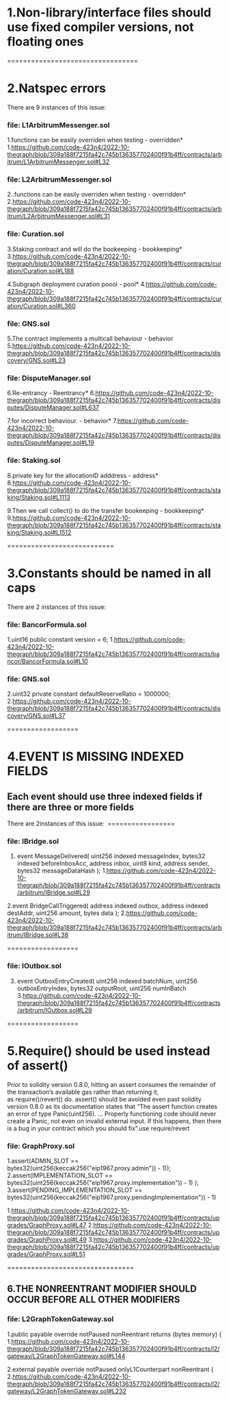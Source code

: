 # 1.Non-library/interface files should use fixed compiler versions, not floating ones

=================================

# 2.Natspec errors 

There are 9 instances of this issue:

### file: L1ArbitrumMessenger.sol

1.functions can be easily overriden when testing  - overridden*
1.https://github.com/code-423n4/2022-10-thegraph/blob/309a188f7215fa42c745b136357702400f91b4ff/contracts/arbitrum/L1ArbitrumMessenger.sol#L32

### file: L2ArbitrumMessenger.sol
2..functions can be easily overriden when testing  - overridden*
2.https://github.com/code-423n4/2022-10-thegraph/blob/309a188f7215fa42c745b136357702400f91b4ff/contracts/arbitrum/L2ArbitrumMessenger.sol#L31


### file: Curation.sol
3.Staking contract and will do the bookeeping - bookkeeping*
3.https://github.com/code-423n4/2022-10-thegraph/blob/309a188f7215fa42c745b136357702400f91b4ff/contracts/curation/Curation.sol#L188

4.Subgraph deployment curation poool - pool*
4.https://github.com/code-423n4/2022-10-thegraph/blob/309a188f7215fa42c745b136357702400f91b4ff/contracts/curation/Curation.sol#L360


### file: GNS.sol
5.The contract implements a multicall behaviour  - behavior
5.https://github.com/code-423n4/2022-10-thegraph/blob/309a188f7215fa42c745b136357702400f91b4ff/contracts/discovery/GNS.sol#L23

### file: DisputeManager.sol
6.Re-entrancy - Reentrancy*
6.https://github.com/code-423n4/2022-10-thegraph/blob/309a188f7215fa42c745b136357702400f91b4ff/contracts/disputes/DisputeManager.sol#L637

7.for incorrect behaviour. - behavior*
7.https://github.com/code-423n4/2022-10-thegraph/blob/309a188f7215fa42c745b136357702400f91b4ff/contracts/disputes/DisputeManager.sol#L19

### file: Staking.sol
8.private key for the allocationID adddress - address*
8.https://github.com/code-423n4/2022-10-thegraph/blob/309a188f7215fa42c745b136357702400f91b4ff/contracts/staking/Staking.sol#L1113

9.Then we call collect() to do the transfer bookeeping - bookkeeping*
9.https://github.com/code-423n4/2022-10-thegraph/blob/309a188f7215fa42c745b136357702400f91b4ff/contracts/staking/Staking.sol#L1512

===========================

# 3.Constants should be named in all caps

There are 2 instances of this issue:

### file: BancorFormula.sol

1.uint16 public constant version = 6;
1.https://github.com/code-423n4/2022-10-thegraph/blob/309a188f7215fa42c745b136357702400f91b4ff/contracts/bancor/BancorFormula.sol#L10

### file: GNS.sol
2.uint32 private constant defaultReserveRatio = 1000000;
2.https://github.com/code-423n4/2022-10-thegraph/blob/309a188f7215fa42c745b136357702400f91b4ff/contracts/discovery/GNS.sol#L37

==================

# 4.EVENT IS MISSING INDEXED FIELDS
## Each event should use three indexed fields if there are three or more fields

There are 2instances of this issue:
 ================= 
### file: IBridge.sol


1. event MessageDelivered(
        uint256 indexed messageIndex,
        bytes32 indexed beforeInboxAcc,
        address inbox,
        uint8 kind,
        address sender,
        bytes32 messageDataHash
    );
1.https://github.com/code-423n4/2022-10-thegraph/blob/309a188f7215fa42c745b136357702400f91b4ff/contracts/arbitrum/IBridge.sol#L29

2.event BridgeCallTriggered(
        address indexed outbox,
        address indexed destAddr,
        uint256 amount,
        bytes data
    );
2.https://github.com/code-423n4/2022-10-thegraph/blob/309a188f7215fa42c745b136357702400f91b4ff/contracts/arbitrum/IBridge.sol#L38

==================

### file: IOutbox.sol
3.    event OutboxEntryCreated(
        uint256 indexed batchNum,
        uint256 outboxEntryIndex,
        bytes32 outputRoot,
        uint256 numInBatch
3.https://github.com/code-423n4/2022-10-thegraph/blob/309a188f7215fa42c745b136357702400f91b4ff/contracts/arbitrum/IOutbox.sol#L29

==================

# 5.Require() should be used instead of assert()
Prior to solidity version 0.8.0, hitting an assert consumes the remainder of the transaction’s available gas rather than returning it, as require()/revert() do. assert() should be avoided even past solidity version 0.8.0 as its documentation states that “The assert function creates an error of type Panic(uint256). … Properly functioning code should never create a Panic, not even on invalid external input. If this happens, then there is a bug in your contract which you should fix”.use require/revert


### file: GraphProxy.sol

1.assert(ADMIN_SLOT == bytes32(uint256(keccak256("eip1967.proxy.admin")) - 1));
2.assert(IMPLEMENTATION_SLOT == bytes32(uint256(keccak256("eip1967.proxy.implementation")) - 1)
        );
3.assert(PENDING_IMPLEMENTATION_SLOT ==
                bytes32(uint256(keccak256("eip1967.proxy.pendingImplementation")) - 1)

1.https://github.com/code-423n4/2022-10-thegraph/blob/309a188f7215fa42c745b136357702400f91b4ff/contracts/upgrades/GraphProxy.sol#L47
2.https://github.com/code-423n4/2022-10-thegraph/blob/309a188f7215fa42c745b136357702400f91b4ff/contracts/upgrades/GraphProxy.sol#L49
3.https://github.com/code-423n4/2022-10-thegraph/blob/309a188f7215fa42c745b136357702400f91b4ff/contracts/upgrades/GraphProxy.sol#L51

================================

## 6.THE NONREENTRANT MODIFIER SHOULD OCCUR BEFORE ALL OTHER MODIFIERS

### file: L2GraphTokenGateway.sol

1.public payable override notPaused nonReentrant returns (bytes memory) {
1.https://github.com/code-423n4/2022-10-thegraph/blob/309a188f7215fa42c745b136357702400f91b4ff/contracts/l2/gateway/L2GraphTokenGateway.sol#L144

2.external payable override notPaused onlyL1Counterpart nonReentrant {
2.https://github.com/code-423n4/2022-10-thegraph/blob/309a188f7215fa42c745b136357702400f91b4ff/contracts/l2/gateway/L2GraphTokenGateway.sol#L232